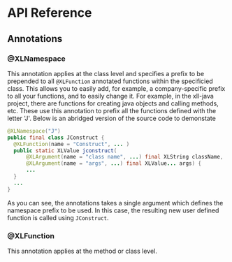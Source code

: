 API Reference
=============

## Annotations
### @XLNamespace
This annotation applies at the class level and specifies a prefix to be prepended to all `@XLFunction` annotated functions within
the specificied class.  This allows you to easily add, for example, a company-specific prefix to all your functions, and to easily
change it.  For example, in the xll-java project, there are functions for creating java objects and calling methods, etc.  These use
this annotation to prefix all the functions defined with the letter 'J'.  Below is an abridged version of the source code to demonstate

```java
@XLNamespace("J")
public final class JConstruct {
  @XLFunction(name = "Construct", ... )
  public static XLValue jconstruct(
      @XLArgument(name = "class name", ...) final XLString className,
      @XLArgument(name = "args", ...) final XLValue... args) {
      ...
  }
  ...
}
```
As you can see, the annotations takes a single argument which defines the namespace prefix to be used.  In this case, the resulting
new user defined function is called using `JConstruct`.

### @XLFunction
This annotation applies at the method or class level.
